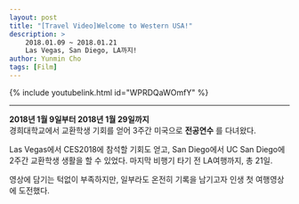 ```yaml
---
layout: post
title: "[Travel Video]Welcome to Western USA!"
description: >
    2018.01.09 ~ 2018.01.21  
    Las Vegas, San Diego, LA까지!
author: Yunmin Cho
tags: [Film]
---
```


{% include youtubelink.html id="WPRDQaWOmfY" %}

***

<span style="color: var(--highlight-color)"> __2018년 1월 9일부터 2018년 1월 29일까지__  </span>  
경희대학교에서 교환학생 기회를 얻어 3주간 미국으로 __전공연수__ 를 다녀왔다.

Las Vegas에서 CES2018에 참석할 기회도 얻고, San Diego에서 UC San Diego에 2주간 교환학생 생활을 할 수 있었다. 마지막 비행기 타기 전 LA여행까지, 총 21일.

영상에 담기는 턱없이 부족하지만, 일부라도 온전히 기록을 남기고자 인생 첫 여행영상에 도전했다.